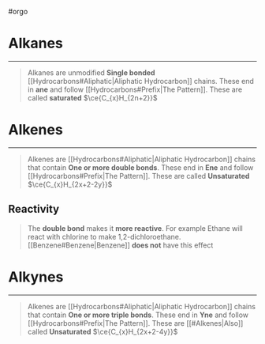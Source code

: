 #orgo 
# Alkanes
---
> Alkanes are unmodified **Single bonded** [[Hydrocarbons#Aliphatic|Aliphatic Hydrocarbon]] chains. These end in **ane** and follow [[Hydrocarbons#Prefix|The Pattern]].
> These are called **saturated**
> $\ce{C_{x}H_{2n+2}}$ 
# Alkenes
---
> Alkenes are [[Hydrocarbons#Aliphatic|Aliphatic Hydrocarbon]] chains that contain **One or more double bonds**.
> These end in **Ene** and follow [[Hydrocarbons#Prefix|The Pattern]].
> These are called **Unsaturated**
> $\ce{C_{x}H_{2x+2-2y}}$ 

## Reactivity
> The **double bond** makes it **more reactive**. For example Ethane will react with chlorine to make 1,2-dichloroethane.
> [[Benzene#Benzene|Benzene]] **does not** have this effect
# Alkynes
---
> Alkenes are [[Hydrocarbons#Aliphatic|Aliphatic Hydrocarbon]] chains that contain **One or more triple bonds**.
> These end in **Yne** and follow [[Hydrocarbons#Prefix|The Pattern]].
> These are [[#Alkenes|Also]] called **Unsaturated**
> $\ce{C_{x}H_{2x+2-4y}}$ 